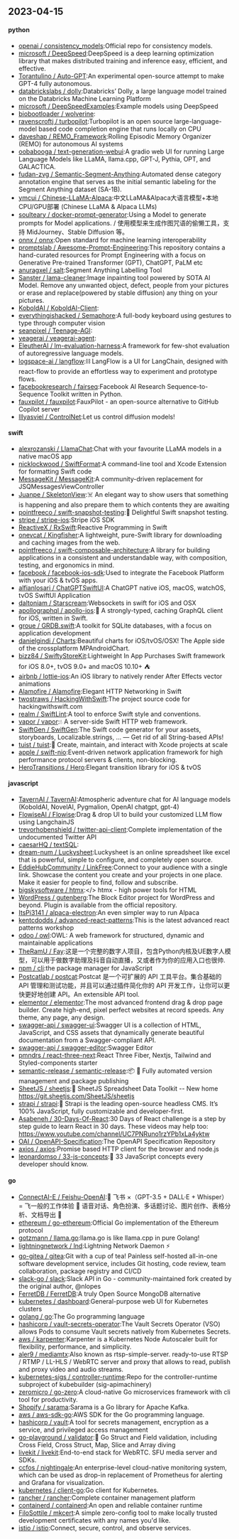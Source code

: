 ## 2023-04-15

#### python
* [openai / consistency_models](https://github.com/openai/consistency_models):Official repo for consistency models.
* [microsoft / DeepSpeed](https://github.com/microsoft/DeepSpeed):DeepSpeed is a deep learning optimization library that makes distributed training and inference easy, efficient, and effective.
* [Torantulino / Auto-GPT](https://github.com/Torantulino/Auto-GPT):An experimental open-source attempt to make GPT-4 fully autonomous.
* [databrickslabs / dolly](https://github.com/databrickslabs/dolly):Databricks’ Dolly, a large language model trained on the Databricks Machine Learning Platform
* [microsoft / DeepSpeedExamples](https://github.com/microsoft/DeepSpeedExamples):Example models using DeepSpeed
* [biobootloader / wolverine](https://github.com/biobootloader/wolverine):
* [ravenscroftj / turbopilot](https://github.com/ravenscroftj/turbopilot):Turbopilot is an open source large-language-model based code completion engine that runs locally on CPU
* [daveshap / REMO_Framework](https://github.com/daveshap/REMO_Framework):Rolling Episodic Memory Organizer (REMO) for autonomous AI systems
* [oobabooga / text-generation-webui](https://github.com/oobabooga/text-generation-webui):A gradio web UI for running Large Language Models like LLaMA, llama.cpp, GPT-J, Pythia, OPT, and GALACTICA.
* [fudan-zvg / Semantic-Segment-Anything](https://github.com/fudan-zvg/Semantic-Segment-Anything):Automated dense category annotation engine that serves as the initial semantic labeling for the Segment Anything dataset (SA-1B).
* [ymcui / Chinese-LLaMA-Alpaca](https://github.com/ymcui/Chinese-LLaMA-Alpaca):中文LLaMA&Alpaca大语言模型+本地CPU/GPU部署 (Chinese LLaMA & Alpaca LLMs)
* [soulteary / docker-prompt-generator](https://github.com/soulteary/docker-prompt-generator):Using a Model to generate prompts for Model applications. / 使用模型来生成作图咒语的偷懒工具，支持 MidJourney、Stable Diffusion 等。
* [onnx / onnx](https://github.com/onnx/onnx):Open standard for machine learning interoperability
* [promptslab / Awesome-Prompt-Engineering](https://github.com/promptslab/Awesome-Prompt-Engineering):This repository contains a hand-curated resources for Prompt Engineering with a focus on Generative Pre-trained Transformer (GPT), ChatGPT, PaLM etc
* [anuragxel / salt](https://github.com/anuragxel/salt):Segment Anything Labelling Tool
* [Sanster / lama-cleaner](https://github.com/Sanster/lama-cleaner):Image inpainting tool powered by SOTA AI Model. Remove any unwanted object, defect, people from your pictures or erase and replace(powered by stable diffusion) any thing on your pictures.
* [KoboldAI / KoboldAI-Client](https://github.com/KoboldAI/KoboldAI-Client):
* [everythingishacked / Semaphore](https://github.com/everythingishacked/Semaphore):A full-body keyboard using gestures to type through computer vision
* [seanpixel / Teenage-AGI](https://github.com/seanpixel/Teenage-AGI):
* [yeagerai / yeagerai-agent](https://github.com/yeagerai/yeagerai-agent):
* [EleutherAI / lm-evaluation-harness](https://github.com/EleutherAI/lm-evaluation-harness):A framework for few-shot evaluation of autoregressive language models.
* [logspace-ai / langflow](https://github.com/logspace-ai/langflow):⛓️
LangFlow is a UI for LangChain, designed with react-flow to provide an effortless way to experiment and prototype flows.
* [facebookresearch / fairseq](https://github.com/facebookresearch/fairseq):Facebook AI Research Sequence-to-Sequence Toolkit written in Python.
* [fauxpilot / fauxpilot](https://github.com/fauxpilot/fauxpilot):FauxPilot - an open-source alternative to GitHub Copilot server
* [lllyasviel / ControlNet](https://github.com/lllyasviel/ControlNet):Let us control diffusion models!

#### swift
* [alexrozanski / LlamaChat](https://github.com/alexrozanski/LlamaChat):Chat with your favourite LLaMA models in a native macOS app
* [nicklockwood / SwiftFormat](https://github.com/nicklockwood/SwiftFormat):A command-line tool and Xcode Extension for formatting Swift code
* [MessageKit / MessageKit](https://github.com/MessageKit/MessageKit):A community-driven replacement for JSQMessagesViewController
* [Juanpe / SkeletonView](https://github.com/Juanpe/SkeletonView):☠️
An elegant way to show users that something is happening and also prepare them to which contents they are awaiting
* [pointfreeco / swift-snapshot-testing](https://github.com/pointfreeco/swift-snapshot-testing):📸
Delightful Swift snapshot testing.
* [stripe / stripe-ios](https://github.com/stripe/stripe-ios):Stripe iOS SDK
* [ReactiveX / RxSwift](https://github.com/ReactiveX/RxSwift):Reactive Programming in Swift
* [onevcat / Kingfisher](https://github.com/onevcat/Kingfisher):A lightweight, pure-Swift library for downloading and caching images from the web.
* [pointfreeco / swift-composable-architecture](https://github.com/pointfreeco/swift-composable-architecture):A library for building applications in a consistent and understandable way, with composition, testing, and ergonomics in mind.
* [facebook / facebook-ios-sdk](https://github.com/facebook/facebook-ios-sdk):Used to integrate the Facebook Platform with your iOS & tvOS apps.
* [alfianlosari / ChatGPTSwiftUI](https://github.com/alfianlosari/ChatGPTSwiftUI):A ChatGPT native iOS, macOS, watchOS, tvOS SwiftUI Application
* [daltoniam / Starscream](https://github.com/daltoniam/Starscream):Websockets in swift for iOS and OSX
* [apollographql / apollo-ios](https://github.com/apollographql/apollo-ios):📱
A strongly-typed, caching GraphQL client for iOS, written in Swift.
* [groue / GRDB.swift](https://github.com/groue/GRDB.swift):A toolkit for SQLite databases, with a focus on application development
* [danielgindi / Charts](https://github.com/danielgindi/Charts):Beautiful charts for iOS/tvOS/OSX! The Apple side of the crossplatform MPAndroidChart.
* [bizz84 / SwiftyStoreKit](https://github.com/bizz84/SwiftyStoreKit):Lightweight In App Purchases Swift framework for iOS 8.0+, tvOS 9.0+ and macOS 10.10+
⛺
* [airbnb / lottie-ios](https://github.com/airbnb/lottie-ios):An iOS library to natively render After Effects vector animations
* [Alamofire / Alamofire](https://github.com/Alamofire/Alamofire):Elegant HTTP Networking in Swift
* [twostraws / HackingWithSwift](https://github.com/twostraws/HackingWithSwift):The project source code for hackingwithswift.com
* [realm / SwiftLint](https://github.com/realm/SwiftLint):A tool to enforce Swift style and conventions.
* [vapor / vapor](https://github.com/vapor/vapor):💧
A server-side Swift HTTP web framework.
* [SwiftGen / SwiftGen](https://github.com/SwiftGen/SwiftGen):The Swift code generator for your assets, storyboards, Localizable.strings, … — Get rid of all String-based APIs!
* [tuist / tuist](https://github.com/tuist/tuist):🚀
Create, maintain, and interact with Xcode projects at scale
* [apple / swift-nio](https://github.com/apple/swift-nio):Event-driven network application framework for high performance protocol servers & clients, non-blocking.
* [HeroTransitions / Hero](https://github.com/HeroTransitions/Hero):Elegant transition library for iOS & tvOS

#### javascript
* [TavernAI / TavernAI](https://github.com/TavernAI/TavernAI):Atmospheric adventure chat for AI language models (KoboldAI, NovelAI, Pygmalion, OpenAI chatgpt, gpt-4)
* [FlowiseAI / Flowise](https://github.com/FlowiseAI/Flowise):Drag & drop UI to build your customized LLM flow using LangchainJS
* [trevorhobenshield / twitter-api-client](https://github.com/trevorhobenshield/twitter-api-client):Complete implementation of the undocumented Twitter API
* [caesarHQ / textSQL](https://github.com/caesarHQ/textSQL):
* [dream-num / Luckysheet](https://github.com/dream-num/Luckysheet):Luckysheet is an online spreadsheet like excel that is powerful, simple to configure, and completely open source.
* [EddieHubCommunity / LinkFree](https://github.com/EddieHubCommunity/LinkFree):Connect to your audience with a single link. Showcase the content you create and your projects in one place. Make it easier for people to find, follow and subscribe.
* [bigskysoftware / htmx](https://github.com/bigskysoftware/htmx):</> htmx - high power tools for HTML
* [WordPress / gutenberg](https://github.com/WordPress/gutenberg):The Block Editor project for WordPress and beyond. Plugin is available from the official repository.
* [ItsPi3141 / alpaca-electron](https://github.com/ItsPi3141/alpaca-electron):An even simpler way to run Alpaca
* [kentcdodds / advanced-react-patterns](https://github.com/kentcdodds/advanced-react-patterns):This is the latest advanced react patterns workshop
* [odoo / owl](https://github.com/odoo/owl):OWL: A web framework for structured, dynamic and maintainable applications
* [TheRamU / Fay](https://github.com/TheRamU/Fay):这是一个完整的数字人项目，包含Python内核及UE数字人模型，可以用于做数字助理及抖音自动直播，又或者作为你的应用入口也很帅.
* [npm / cli](https://github.com/npm/cli):the package manager for JavaScript
* [Postcatlab / postcat](https://github.com/Postcatlab/postcat):Postcat 是一个可扩展的 API 工具平台。集合基础的 API 管理和测试功能，并且可以通过插件简化你的 API 开发工作，让你可以更快更好地创建 API。An extensible API tool.
* [elementor / elementor](https://github.com/elementor/elementor):The most advanced frontend drag & drop page builder. Create high-end, pixel perfect websites at record speeds. Any theme, any page, any design.
* [swagger-api / swagger-ui](https://github.com/swagger-api/swagger-ui):Swagger UI is a collection of HTML, JavaScript, and CSS assets that dynamically generate beautiful documentation from a Swagger-compliant API.
* [swagger-api / swagger-editor](https://github.com/swagger-api/swagger-editor):Swagger Editor
* [pmndrs / react-three-next](https://github.com/pmndrs/react-three-next):React Three Fiber, Nextjs, Tailwind and Styled-components starter
* [semantic-release / semantic-release](https://github.com/semantic-release/semantic-release):📦
🚀
Fully automated version management and package publishing
* [SheetJS / sheetjs](https://github.com/SheetJS/sheetjs):📗
SheetJS Spreadsheet Data Toolkit -- New home https://git.sheetjs.com/SheetJS/sheetjs
* [strapi / strapi](https://github.com/strapi/strapi):🚀
Strapi is the leading open-source headless CMS. It’s 100% JavaScript, fully customizable and developer-first.
* [Asabeneh / 30-Days-Of-React](https://github.com/Asabeneh/30-Days-Of-React):30 Days of React challenge is a step by step guide to learn React in 30 days. These videos may help too: https://www.youtube.com/channel/UC7PNRuno1rzYPb1xLa4yktw
* [OAI / OpenAPI-Specification](https://github.com/OAI/OpenAPI-Specification):The OpenAPI Specification Repository
* [axios / axios](https://github.com/axios/axios):Promise based HTTP client for the browser and node.js
* [leonardomso / 33-js-concepts](https://github.com/leonardomso/33-js-concepts):📜
33 JavaScript concepts every developer should know.

#### go
* [ConnectAI-E / Feishu-OpenAI](https://github.com/ConnectAI-E/Feishu-OpenAI):🎒
飞书 ×（GPT-3.5 + DALL·E + Whisper）= 飞一般的工作体验
🚀
语音对话、角色扮演、多话题讨论、图片创作、表格分析、文档导出
🚀
* [ethereum / go-ethereum](https://github.com/ethereum/go-ethereum):Official Go implementation of the Ethereum protocol
* [gotzmann / llama.go](https://github.com/gotzmann/llama.go):llama.go is like llama.cpp in pure Golang!
* [lightningnetwork / lnd](https://github.com/lightningnetwork/lnd):Lightning Network Daemon
⚡️
* [go-gitea / gitea](https://github.com/go-gitea/gitea):Git with a cup of tea! Painless self-hosted all-in-one software development service, includes Git hosting, code review, team collaboration, package registry and CI/CD
* [slack-go / slack](https://github.com/slack-go/slack):Slack API in Go - community-maintained fork created by the original author, @nlopes
* [FerretDB / FerretDB](https://github.com/FerretDB/FerretDB):A truly Open Source MongoDB alternative
* [kubernetes / dashboard](https://github.com/kubernetes/dashboard):General-purpose web UI for Kubernetes clusters
* [golang / go](https://github.com/golang/go):The Go programming language
* [hashicorp / vault-secrets-operator](https://github.com/hashicorp/vault-secrets-operator):The Vault Secrets Operator (VSO) allows Pods to consume Vault secrets natively from Kubernetes Secrets.
* [aws / karpenter](https://github.com/aws/karpenter):Karpenter is a Kubernetes Node Autoscaler built for flexibility, performance, and simplicity.
* [aler9 / mediamtx](https://github.com/aler9/mediamtx):Also known as rtsp-simple-server. ready-to-use RTSP / RTMP / LL-HLS / WebRTC server and proxy that allows to read, publish and proxy video and audio streams.
* [kubernetes-sigs / controller-runtime](https://github.com/kubernetes-sigs/controller-runtime):Repo for the controller-runtime subproject of kubebuilder (sig-apimachinery)
* [zeromicro / go-zero](https://github.com/zeromicro/go-zero):A cloud-native Go microservices framework with cli tool for productivity.
* [Shopify / sarama](https://github.com/Shopify/sarama):Sarama is a Go library for Apache Kafka.
* [aws / aws-sdk-go](https://github.com/aws/aws-sdk-go):AWS SDK for the Go programming language.
* [hashicorp / vault](https://github.com/hashicorp/vault):A tool for secrets management, encryption as a service, and privileged access management
* [go-playground / validator](https://github.com/go-playground/validator):💯
Go Struct and Field validation, including Cross Field, Cross Struct, Map, Slice and Array diving
* [livekit / livekit](https://github.com/livekit/livekit):End-to-end stack for WebRTC. SFU media server and SDKs.
* [ccfos / nightingale](https://github.com/ccfos/nightingale):An enterprise-level cloud-native monitoring system, which can be used as drop-in replacement of Prometheus for alerting and Grafana for visualization.
* [kubernetes / client-go](https://github.com/kubernetes/client-go):Go client for Kubernetes.
* [rancher / rancher](https://github.com/rancher/rancher):Complete container management platform
* [containerd / containerd](https://github.com/containerd/containerd):An open and reliable container runtime
* [FiloSottile / mkcert](https://github.com/FiloSottile/mkcert):A simple zero-config tool to make locally trusted development certificates with any names you'd like.
* [istio / istio](https://github.com/istio/istio):Connect, secure, control, and observe services.
